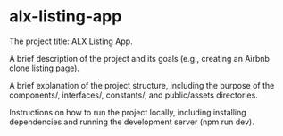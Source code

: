 # alx-listing-app

The project title: ALX Listing App.

A brief description of the project and its goals (e.g., creating an Airbnb clone listing page).

A brief explanation of the project structure, including the purpose of the components/, interfaces/, constants/, and public/assets directories.

Instructions on how to run the project locally, including installing dependencies and running the development server (npm run dev).
